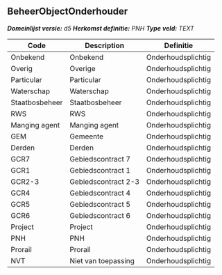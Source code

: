 ﻿## BeheerObjectOnderhouder

*__Domeinlijst versie:__ d5*
*__Herkomst definitie:__ PNH*
*__Type veld:__ TEXT*

|__Code__ |__Description__ |__Definitie__	|
|	---	|	---	|   ---	| 
| Onbekend | Onbekend | Onderhoudsplichtig |
| Overig | Overige | Onderhoudsplichtig |
| Particular | Particular | Onderhoudsplichtig |
| Waterschap | Waterschap | Onderhoudsplichtig |
| Staatbosbeheer | Staatbosbeheer | Onderhoudsplichtig |
| RWS | RWS | Onderhoudsplichtig |
| Manging agent | Manging agent | Onderhoudsplichtig |
| GEM | Gemeente | Onderhoudsplichtig |
| Derden | Derden | Onderhoudsplichtig |
| GCR7 | Gebiedscontract 7 | Onderhoudsplichtig |
| GCR1 | Gebiedscontract 1 | Onderhoudsplichtig |
| GCR2-3 | Gebiedscontract 2-3 | Onderhoudsplichtig |
| GCR4 | Gebiedscontract 4 | Onderhoudsplichtig |
| GCR5 | Gebiedscontract 5 | Onderhoudsplichtig |
| GCR6 | Gebiedscontract 6 | Onderhoudsplichtig |
| Project | Project | Onderhoudsplichtig |
| PNH | PNH | Onderhoudsplichtig |
| Prorail | Prorail | Onderhoudsplichtig |
| NVT | Niet van toepassing | Onderhoudsplichtig |
